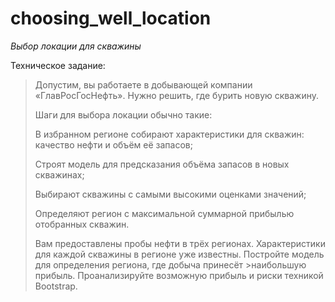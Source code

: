 # choosing_well_location

_Выбор локации для скважины_

Техническое задание:

> Допустим, вы работаете в добывающей компании «ГлавРосГосНефть». Нужно решить, где бурить новую скважину.
>
> Шаги для выбора локации обычно такие:
>
> В избранном регионе собирают характеристики для скважин: качество нефти и объём её запасов;
>
> Строят модель для предсказания объёма запасов в новых скважинах;
>
> Выбирают скважины с самыми высокими оценками значений;
>
> Определяют регион с максимальной суммарной прибылью отобранных скважин.
>
> Вам предоставлены пробы нефти в трёх регионах. Характеристики для каждой скважины в регионе уже известны. Постройте модель для определения региона, где добыча принесёт >наибольшую прибыль. Проанализируйте возможную прибыль и риски техникой Bootstrap.
